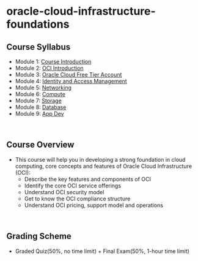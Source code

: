 # oracle-cloud-infrastructure-foundations

## Course Syllabus
- Module 1: [Course Introduction](./1_Course_Introduction.md)
- Module 2: [OCI Introduction](./2_OCI_Introduction.md)
- Module 3: [Oracle Cloud Free Tier Account]()
- Module 4: [Identity and Access Management](./4_Identity_and_Access_Management.md)
- Module 5: [Networking](./5_Networking.md)
- Module 6: [Compute](./6_Compute.md)
- Module 7: [Storage](./7_Storage.md)
- Module 8: [Database](./8_Database.md)
- Module 9: [App Dev](9_App_Dev.md)
<br>

## Course Overview
- This course will help you in developing a strong foundation in cloud computing, core concepts and features of Oracle Cloud Infrastructure (OCI):
    - Describe the key features and components of OCI
    - Identify the core OCI service offerings
    - Understand OCI security model
    - Get to know the OCI compliance structure
    - Understand OCI pricing, support model and operations
<br>

## Grading Scheme
- Graded Quiz(50%, no time limit) + Final Exam(50%, 1-hour time limit)
<br>